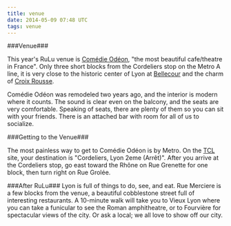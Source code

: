 ```yaml
---
title: venue
date: 2014-05-09 07:48 UTC
tags: venue
---
```


###Venue###

This year's RuLu venue is [Comédie Odéon](https://maps.google.com/maps?um=1&ie=UTF-8&q=Com%C3%A9die+Od%C3%A9on&fb=1&hq=Com%C3%A9die+Od%C3%A9on,+Rue+Grol%C3%A9e,+Lyon,+France), "the most beautiful cafe/theatre in France". Only three short blocks from the Cordeliers stop on the Metro A line, it is very close to the historic center of Lyon at [Bellecour](https://en.wikipedia.org/wiki/Place_Bellecour) and the charm of [Croix Rousse](https://en.wikipedia.org/wiki/La_Croix-Rousse). 

Comédie Odéon was remodeled two years ago, and the interior is modern where it counts. The sound is clear even on the balcony, and the seats are very comfortable. Speaking of seats, there are plenty of them so you can sit with your friends. There is an attached bar with room for all of us to socialize.

###Getting to the Venue###

The most painless way to get to Comédie Odéon is by Metro. On the [TCL](http://www.tcl.fr/) site, your destination is "Cordeliers, Lyon 2eme (Arrêt)". After you arrive at the Cordeliers stop, go east toward the Rhône on Rue Grenette for one block, then turn right on Rue Grolée.

###After RuLu###
Lyon is full of things to do, see, and eat. Rue Merciere is a few blocks from the venue, a beautiful cobblestone street full of interesting restaurants. A 10-minute walk will take you to Vieux Lyon where you can take a funicular to see the Roman amphitheatre, or to Fourvière for spectacular views of the city. Or ask a local; we all love to show off our city.
